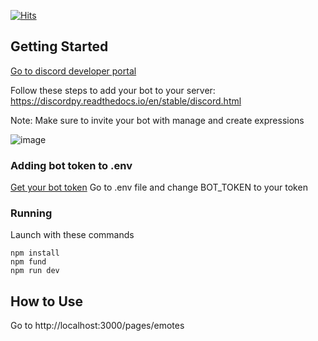 [![Hits](https://hits.seeyoufarm.com/api/count/incr/badge.svg?url=https%3A%2F%2Fgithub.com%2FWutIsHummus%2F7tv2DiscordLocal&count_bg=%2379C83D&title_bg=%23555555&icon=&icon_color=%23E7E7E7&title=hits&edge_flat=false)](https://hits.seeyoufarm.com)

## Getting Started
[Go to discord developer portal](https://discord.com/developers/applications)

Follow these steps to add your bot to your server: https://discordpy.readthedocs.io/en/stable/discord.html

Note: Make sure to invite your bot with manage and create expressions

![image](https://github.com/WutIsHummus/7tv2DiscordLocal/assets/65522410/7b072c1a-e572-41fa-a21b-fd8c503ddeef)

### Adding bot token to .env
[Get your bot token](https://discordgsm.com/guide/how-to-get-a-discord-bot-token)
Go to .env file and change BOT_TOKEN to your token

### Running
Launch with these commands
```
npm install
npm fund
npm run dev
```

## How to Use
Go to http://localhost:3000/pages/emotes
